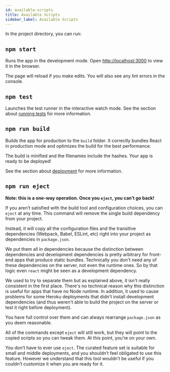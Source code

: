 ```yaml
---
id: available-scripts
title: Available Scripts
sidebar_label: Available Scripts
---
```


In the project directory, you can run:

## `npm start`

Runs the app in the development mode. Open [http://localhost:3000](http://localhost:3000) to view it in the browser.

The page will reload if you make edits. You will also see any lint errors in the console.

## `npm test`

Launches the test runner in the interactive watch mode. See the section about [running tests](running-tests.md) for more information.

## `npm run build`

Builds the app for production to the `build` folder. It correctly bundles React in production mode and optimizes the build for the best performance.

The build is minified and the filenames include the hashes. Your app is ready to be deployed!

See the section about [deployment](deployment.md) for more information.

## `npm run eject`

**Note: this is a one-way operation. Once you `eject`, you can’t go back!**

If you aren’t satisfied with the build tool and configuration choices, you can `eject` at any time. This command will remove the single build dependency from your project. 

Instead, it will copy all the configuration files and the transitive dependencies (Webpack, Babel, ESLint, etc) right into your project as dependencies in `package.json`.

We put them all in dependencies because the distinction between dependencies and development dependencies is pretty arbitrary for front-end apps that produce static bundles. Technically you don't need any of these dependencies on the server, not even the runtime ones. So by that logic even `react` might be seen as a development dependency.

We used to try to separate them but as explained above, it isn't really consistent in the first place. There's no technical reason why this distinction is useful for apps that have no Node runtime. In addition, it used to cause problems for some Heroku deployments that didn't install development dependencies (and thus weren't able to build the project on the server or test it right before deployment).

You have full control over them and can always rearrange `package.json` as you deem reasonable.

All of the commands except `eject` will still work, but they will point to the copied scripts so you can tweak them. At this point, you’re on your own.

You don’t have to ever use `eject`. The curated feature set is suitable for small and middle deployments, and you shouldn’t feel obligated to use this feature. However we understand that this tool wouldn’t be useful if you couldn’t customize it when you are ready for it.

